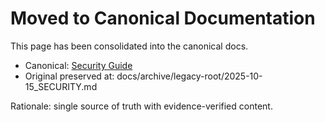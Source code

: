 # Moved to Canonical Documentation

This page has been consolidated into the canonical docs.

- Canonical: [Security Guide](./docs/SECURITY.md#security-policy)
- Original preserved at: docs/archive/legacy-root/2025-10-15_SECURITY.md

Rationale: single source of truth with evidence-verified content.
